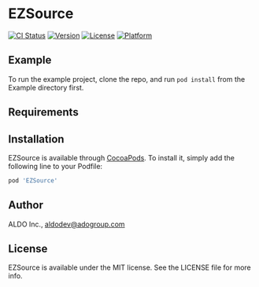 # EZSource

[![CI Status](https://img.shields.io/travis/AlexHmelevskiAG/EZSource.svg?style=flat)](https://travis-ci.org/AlexHmelevskiAG/EZSource)
[![Version](https://img.shields.io/cocoapods/v/EZSource.svg?style=flat)](https://cocoapods.org/pods/EZSource)
[![License](https://img.shields.io/cocoapods/l/EZSource.svg?style=flat)](https://cocoapods.org/pods/EZSource)
[![Platform](https://img.shields.io/cocoapods/p/EZSource.svg?style=flat)](https://cocoapods.org/pods/EZSource)

## Example

To run the example project, clone the repo, and run `pod install` from the Example directory first.

## Requirements

## Installation

EZSource is available through [CocoaPods](https://cocoapods.org). To install
it, simply add the following line to your Podfile:

```ruby
pod 'EZSource'
```

## Author

ALDO Inc., aldodev@adogroup.com

## License

EZSource is available under the MIT license. See the LICENSE file for more info.

